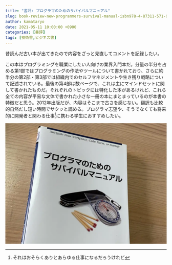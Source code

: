 ```yaml
---
title: "書評: プログラマのためのサバイバルマニュアル"
slug: book-review-new-programmers-survival-manual-isbn978-4-87311-571-9
author: kamataryo
date: 2021-05-11 10:00:00 +0900
categories: [書評]
tags: [技術書,ビジネス書]
---
```

昔読んだ古い本が出てきたので内容をざっと見直してコメントを記録したい。

この本はプログラミングを職業にしたい人向けの業界入門本だ。分量の半分を占める第1部ではプログラミングの作法やツールについて書かれており、さらに約半分の第2部・第3部では組織内でのセルフマネジメントや生き残り戦略について記述されている。最後の第4部は数ページで、これは主にマインドセットに関して書かれたものだ。それぞれのトピックには特化した本があるけれど、これら全ての内容が平易な文体で書かれた小さな一冊の本にまとまっているのが本書の特徴だと思う。2012年出版だが、内容はそこまで古さを感じない。翻訳も比較的自然だし短い時間でサクッと読める。プログラマ志望や、そうでなくても将来的に開発者と関わる仕事[^0]に携わる学生におすすめしたい。

![書影](featured.webp) 

[^0]: それはおそらくありとあらゆる仕事になるだろうけれど
